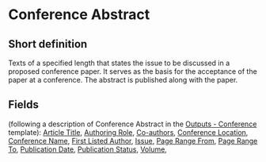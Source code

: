 # Conference Abstract
## Short definition
Texts of a specified length that states the issue to be discussed in a proposed conference paper. It serves as the basis for the acceptance of the paper at a conference. The abstract is published along with the paper.
## Fields
(following a description of Conference Abstract in the [Outputs - Conference](../Templates/Outputs%20-%20Conference.md) template):
[Article Title](../Object-Fields/Conference%20Abstract/Article%20Title.md),
[Authoring Role](../Object-Fields/Conference%20Abstract/Authoring%20Role.md),
[Co-authors](../Object-Fields/Conference%20Abstract/Co-authors.md),
[Conference Location](../Object-Fields/Conference%20Abstract/Conference%20Location.md),
[Conference Name](../Object-Fields/Conference%20Abstract/Conference%20Name.md),
[First Listed Author](../Object-Fields/Conference%20Abstract/First%20Listed%20Author.md),
[Issue](../Object-Fields/Conference%20Abstract/Issue.md),
[Page Range From](../Object-Fields/Conference%20Abstract/Page%20Range%20From.md),
[Page Range To](../Object-Fields/Conference%20Abstract/Page%20Range%20To.md),
[Publication Date](../Object-Fields/Conference%20Abstract/Publication%20Date.md),
[Publication Status](../Object-Fields/Conference%20Abstract/Publication%20Status.md),
[Volume](../Object-Fields/Conference%20Abstract/Volume.md),

